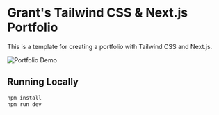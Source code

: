 # Grant's Tailwind CSS & Next.js Portfolio

This is a template for creating a portfolio with Tailwind CSS and Next.js.

![Portfolio Demo](demo/demo.gif)

## Running Locally

```bash
npm install
npm run dev
```
